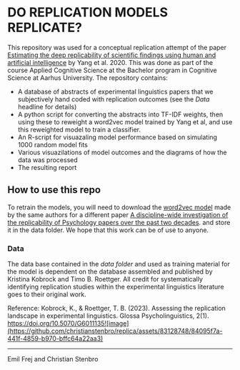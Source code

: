 # DO REPLICATION MODELS REPLICATE? 
This repository was used for a conceptual replication attempt of the paper [Estimating the deep replicability of scientific findings using human and artificial intelligence](https://www.pnas.org/doi/10.1073/pnas.1909046117) by Yang et al. 2020. This was done as part of the course Applied Cognitive Science at the Bachelor program in Cognitive Science at Aarhus University. The repository contains:

- A database of abstracts of experimental linguistics papers that we subjectively hand coded with replication outcomes (see the *Data* headline for details)
- A python script for converting the abstracts into TF-IDF weights, then using these to reweight a word2vec model trained by Yang et al, and use this reweighted model to train a classifier.
- An R-script for visuazaling model performance based on simulating 1000 random model fits
- Various visuazilations of model outcomes and the diagrams of how the data was processed
- The resulting report

## How to use this repo
To retrain the models, you will need to download the [word2vec model](https://osf.io/w5h8j) made by the same authors for a different paper [A discipline-wide investigation of the replicability of Psychology papers over the past two decades](https://www.pnas.org/doi/10.1073/pnas.2208863120). and store it in the data folder. We hope that this work can be of use to anyone. 

### Data
The data base contained in the *data folder* and used as training material for the model is dependent on the database assembled and published by Kristina Kobrock and Timo B. Roettger. All credit for systematically identifying replication studies within the experimental linguistics literature goes to their original work.

Reference: Kobrock, K., & Roettger, T. B. (2023). Assessing the replication landscape in experimental linguistics. Glossa Psycholinguistics, 2(1). https://doi.org/10.5070/G6011135![image](https://github.com/christianstenbro/replica/assets/83128748/84095f7a-441f-4859-b970-bffc64a22aa3)


*** 

Emil Frej and Christian Stenbro

